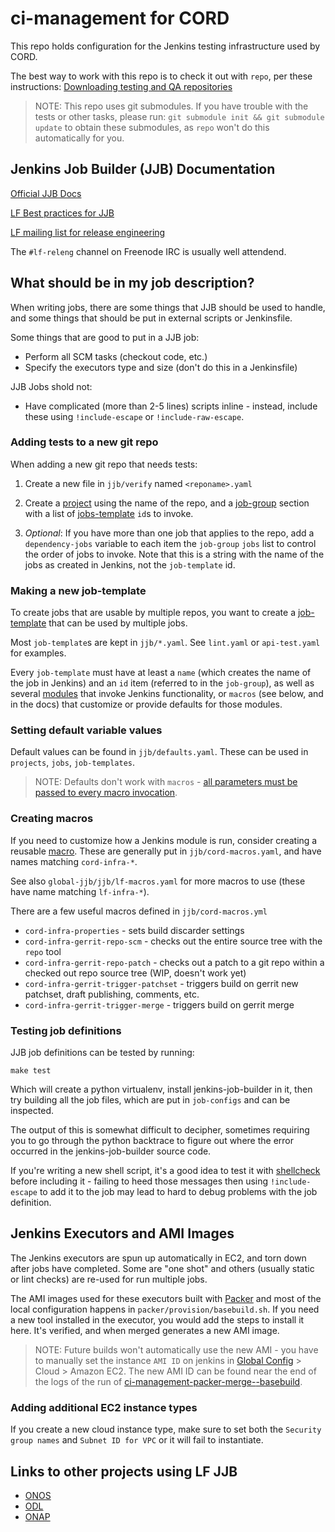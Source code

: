 # ci-management for CORD

This repo holds configuration for the Jenkins testing infrastructure used by
CORD.

The best way to work with this repo is to check it out with `repo`, per these
instructions: [Downloading testing and QA
repositories](https://guide.opencord.org/getting_the_code.html#downloading-testing-and-qa-repositories)

> NOTE: This repo uses git submodules. If you have trouble with the tests or
> other tasks, please run: `git submodule init && git submodule update` to
> obtain these submodules, as `repo` won't do this automatically for you.

## Jenkins Job Builder (JJB) Documentation

[Official JJB Docs](https://docs.openstack.org/infra/jenkins-job-builder/index.html)

[LF Best practices for
JJB](http://docs.releng.linuxfoundation.org/projects/global-jjb/en/latest/best-practices.html#)

[LF mailing list for release
engineering](https://lists.linuxfoundation.org/mailman/listinfo/lf-releng)

The `#lf-releng` channel on Freenode IRC is usually well attendend.

## What should be in my job description?

When writing jobs, there are some things that JJB should be used to handle, and
some things that should be put in external scripts or Jenkinsfile.

Some things that are good to put in a JJB job:

- Perform all SCM tasks (checkout code, etc.)
- Specify the executors type and size (don't do this in a Jenkinsfile)

JJB Jobs shold not:

- Have complicated (more than 2-5 lines) scripts inline - instead, include
  these using `!include-escape` or `!include-raw-escape`.

### Adding tests to a new git repo

When adding a new git repo that needs tests:

1. Create a new file in `jjb/verify` named `<reponame>.yaml`

2. Create a
   [project](https://docs.openstack.org/infra/jenkins-job-builder/definition.html#project)
   using the name of the repo, and a
   [job-group](https://docs.openstack.org/infra/jenkins-job-builder/definition.html#job-group)
   section with a list of
   [jobs-template](https://docs.openstack.org/infra/jenkins-job-builder/definition.html#job-template)
   `id`s to invoke.

3. _Optional_: If you have more than one job that applies to the repo, add a
   `dependency-jobs` variable to each item the `job-group` `jobs` list to
   control the order of jobs to invoke. Note that this is a string with the
   name of the jobs as created in Jenkins, not the `job-template` id.

### Making a new job-template

To create jobs that are usable by multiple repos, you want to create a
[job-template](https://docs.openstack.org/infra/jenkins-job-builder/definition.html#job-template)
that can be used by multiple jobs.

Most `job-template`s are kept in `jjb/*.yaml`. See `lint.yaml` or
`api-test.yaml` for examples.

Every `job-template` must have at least a `name` (which creates the name of the
job in Jenkins) and an `id` item (referred to in the `job-group`), as well as
several
[modules](https://docs.openstack.org/infra/jenkins-job-builder/definition.html#modules)
that invoke Jenkins functionality, or `macros` (see below, and in the docs)
that customize or provide defaults for those modules.

### Setting default variable values

Default values can be found in `jjb/defaults.yaml`.  These can be used in
`projects`, `jobs`, `job-templates`.

> NOTE: Defaults don't work with `macros` - [all
parameters must be passed to every macro
invocation](https://docs.openstack.org/infra/jenkins-job-builder/definition.html#macro-notes).

### Creating macros

If you need to customize how a Jenkins module is run, consider creating a
reusable
[macro](https://docs.openstack.org/infra/jenkins-job-builder/definition.html#macro).
These are generally put in `jjb/cord-macros.yaml`, and have names matching
`cord-infra-*`.

See also `global-jjb/jjb/lf-macros.yaml` for more macros to use (these have
name matching `lf-infra-*`).

There are a few useful macros defined in `jjb/cord-macros.yml`

- `cord-infra-properties` - sets build discarder settings
- `cord-infra-gerrit-repo-scm` - checks out the entire source tree with the
  `repo` tool
- `cord-infra-gerrit-repo-patch` - checks out a patch to a git repo within a
  checked out repo source tree (WIP, doesn't work yet)
- `cord-infra-gerrit-trigger-patchset` - triggers build on gerrit new
  patchset, draft publishing, comments, etc.
- `cord-infra-gerrit-trigger-merge` - triggers build on gerrit merge

### Testing job definitions

JJB job definitions can be tested by running:

```shell
make test
```

Which will create a python virtualenv, install jenkins-job-builder in it, then
try building all the job files, which are put in `job-configs` and can be
inspected.

The output of this is somewhat difficult to decipher, sometimes requiring you
to go through the python backtrace to figure out where the error occurred in
the jenkins-job-builder source code.

If you're writing a new shell script, it's a good idea to test it with
[shellcheck](https://github.com/koalaman/shellcheck) before including it -
failing to heed those messages then using `!include-escape` to add it to the
job may lead to hard to debug problems with the job definition.

## Jenkins Executors and AMI Images

The Jenkins executors are spun up automatically in EC2, and torn down after
jobs have completed. Some are "one shot" and others (usually static or lint
checks) are re-used for run multiple jobs.

The AMI images used for these executors built with
[Packer](https://www.packer.io/) and most of the local configuration happens in
`packer/provision/basebuild.sh`. If you need a new tool installed in the
executor, you would add the steps to install it here.  It's verified, and when
merged generates a new AMI image.

> NOTE: Future builds won't automatically use the new AMI - you have to
> manually set the instance `AMI ID` on jenkins in [Global
> Config](https://jenkins-new.opencord.org/configure) > Cloud > Amazon EC2.
> The new AMI ID can be found near the end of the logs of the run of
> [ci-management-packer-merge-<ostype>-basebuild](https://jenkins-new.opencord.org/job/ci-management-packer-merge-ubuntu-16.04-basebuild/).

### Adding additional EC2 instance types

If you create a new cloud instance type, make sure to set both the `Security
group names` and `Subnet ID for VPC` or it will fail to instantiate.

## Links to other projects using LF JJB

- [ONOS](https://gerrit.onosproject.org/gitweb?p=ci-management.git;a=tree)
- [ODL](https://git.opendaylight.org/gerrit/gitweb?p=releng/builder.git;a=tree)
- [ONAP](https://gerrit.onap.org/r/gitweb?p=ci-management.git;a=tree)


